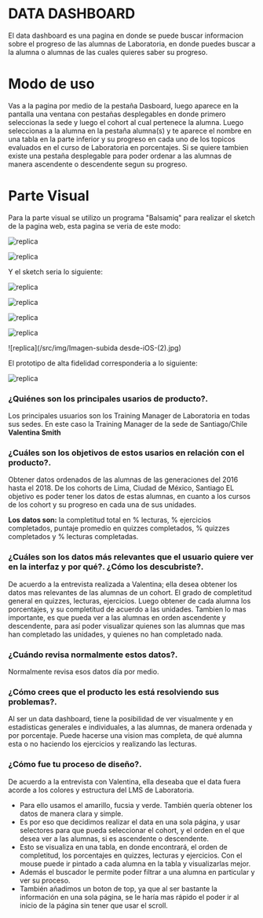 # DATA DASHBOARD

El data dashboard es una pagina en donde se puede buscar informacion sobre el progreso de las alumnas de Laboratoria,
en donde puedes buscar a la alumna o alumnas de las cuales quieres saber su progreso.

# Modo de uso

Vas a la pagina por medio de la pestaña Dasboard, luego aparece en la pantalla una ventana con pestañas desplegables en donde primero seleccionas la sede y luego el cohort al cual pertenece la alumna. Luego seleccionas a la alumna en la pestaña alumna(s) y te aparece el nombre en una tabla en la parte inferior y su progreso en cada uno de los topicos evaluados en el curso de Laboratoria en porcentajes. Si se quiere tambien existe una pestaña desplegable para poder ordenar a las alumnas de manera ascendente o descendente segun su progreso.

# Parte Visual

Para la parte visual se utilizo un programa "Balsamiq" para realizar el sketch de la pagina web, esta pagina se veria de este modo:

![replica](/src/img/Prototipo-proyecto-2-web.png)

![replica](/src/img/Prototipo-proy-2-cel.png)

Y el sketch seria lo siguiente:


![replica](/src/img/sketch-pc.jpg)

![replica](/src/img/sketch-pc.jpg)

![replica](/src/img/Imagen-subida-desde-iOS.jpg)

![replica](/src/img/Imagen-subida-desde-iOS-(1).jpg)

![replica](/src/img/Imagen-subida desde-iOS-(2).jpg)


El prototipo de alta fidelidad corresponderia a lo siguiente:

![replica](/src/img/img-web.png)

### ¿Quiénes son los principales usarios de producto?.

Los principales usuarios son los Training Manager de Laboratoria en todas sus sedes. En este caso la Training Manager de la sede de Santiago/Chile **Valentina Smith**

### ¿Cuáles son los objetivos de estos usarios en relación con el producto?. 

Obtener datos ordenados de las alumnas de las generaciones del 2016 hasta el 2018. De los cohorts de Lima, Ciudad de México, Santiago
EL objetivo es poder tener los datos de estas alumnas, en cuanto a los cursos de los cohort y su progreso en cada una de sus unidades.

**Los datos son:** la completitud total en % lecturas, % ejercicios completados, puntaje promedio en quizzes completados, % quizzes completados y % lecturas completadas. 

### ¿Cuáles son los datos más relevantes que el usuario quiere ver en la interfaz y por qué?. ¿Cómo los descubriste?.

De acuerdo a la entrevista realizada a Valentina; ella desea obtener los datos mas relevantes de las alumnas de un cohort. El grado de completitud general en quizzes, lecturas, ejercicios. Luego obtener de cada alumna los porcentajes, y su completitud de acuerdo a las unidades.
Tambien lo mas importante, es que pueda ver a las alumnas en orden ascendente y descendente, para así poder visualizar quienes son las alumnas que mas han completado las unidades, y quienes no han completado nada.

### ¿Cuándo revisa normalmente estos datos?. 

Normalmente revisa esos datos día por medio.

### ¿Cómo crees que el producto les está resolviendo sus problemas?. 
Al ser un data dashboard, tiene la posibilidad de ver visualmente y en estadisticas generales e individuales, a las alumnas, de manera ordenada y por porcentaje. Puede hacerse una vision mas completa, de qué alumna esta o no haciendo los ejercicios y realizando las lecturas.

### ¿Cómo fue tu proceso de diseño?. 

De acuerdo a la entrevista con Valentina, ella deseaba que el data fuera acorde a los colores y estructura del LMS de Laboratoria.
* Para ello usamos el amarillo, fucsia y verde.
También quería obtener los datos de manera clara y simple.
* Es por eso que decidimos realizar el data en una sola página, y usar selectores para que pueda seleccionar el cohort, y  el orden en el que desea ver a las alumnas, si es ascendente o descendente.
* Esto se visualiza en una tabla, en donde encontrará, el orden de completitud, los porcentajes en quizzes, lecturas y ejercicios.
Con el mouse puede ir pintado a cada alumna en la tabla y visualizarlas mejor.
* Además el buscador le permite poder filtrar a una alumna en particular y ver su proceso.
* También añadimos un boton de top, ya que al ser bastante la información en una sola página, se le haría mas rápido el poder ir al inicio de la página sin tener que usar el scroll.
